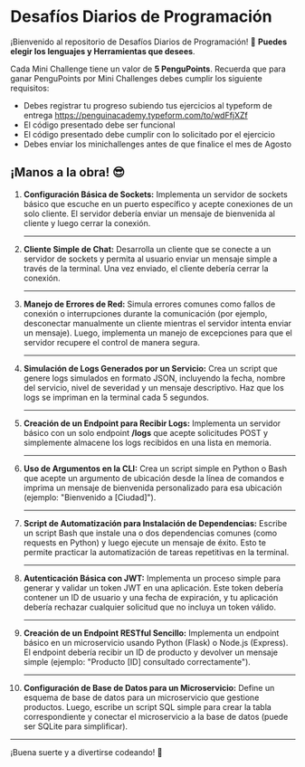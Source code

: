 # **Desafíos Diarios de Programación**

¡Bienvenido al repositorio de Desafíos Diarios de Programación! 🎉 **Puedes elegir los lenguajes y Herramientas que desees**.

Cada Mini Challenge tiene un valor de **5 PenguPoints**. Recuerda que para ganar PenguPoints por Mini Challenges debes cumplir los siguiente requisitos:

- Debes registrar tu progreso subiendo tus ejercicios al typeform de entrega https://penguinacademy.typeform.com/to/wdFfjXZf
- El código presentado debe ser funcional
- El código presentado debe cumplir con lo solicitado por el ejercicio
- Debes enviar los minichallenges antes de que finalice el mes de Agosto

## **¡Manos a la obra!** 😎

1. **Configuración Básica de Sockets:** Implementa un servidor de sockets básico que escuche en un puerto específico y acepte conexiones de un solo cliente. El servidor debería enviar un mensaje de bienvenida al cliente y luego cerrar la conexión. 

   ---

2. **Cliente Simple de Chat:** Desarrolla un cliente que se conecte a un servidor de sockets y permita al usuario enviar un mensaje simple a través de la terminal. Una vez enviado, el cliente debería cerrar la conexión. 

   ---

3. **Manejo de Errores de Red:** Simula errores comunes como fallos de conexión o interrupciones durante la comunicación (por ejemplo, desconectar manualmente un cliente mientras el servidor intenta enviar un mensaje). Luego, implementa un manejo de excepciones para que el servidor recupere el control de manera segura.

   ---

4. **Simulación de Logs Generados por un Servicio:** Crea un script que genere logs simulados en formato JSON, incluyendo la fecha, nombre del servicio, nivel de severidad y un mensaje descriptivo. Haz que los logs se impriman en la terminal cada 5 segundos. 

   ---

5. **Creación de un Endpoint para Recibir Logs:** Implementa un servidor básico con un solo endpoint **/logs** que acepte solicitudes POST y simplemente almacene los logs recibidos en una lista en memoria. 

   ---

6. **Uso de Argumentos en la CLI:** Crea un script simple en Python o Bash que acepte un argumento de ubicación desde la línea de comandos e imprima un mensaje de bienvenida personalizado para esa ubicación (ejemplo: "Bienvenido a [Ciudad]"). 

   ---

7. **Script de Automatización para Instalación de Dependencias:** Escribe un script Bash que instale una o dos dependencias comunes (como requests en Python) y luego ejecute un mensaje de éxito. Esto te permite practicar la automatización de tareas repetitivas en la terminal.

   ---

8. **Autenticación Básica con JWT:** Implementa un proceso simple para generar y validar un token JWT en una aplicación. Este token debería contener un ID de usuario y una fecha de expiración, y tu aplicación debería rechazar cualquier solicitud que no incluya un token válido.

   ---

9. **Creación de un Endpoint RESTful Sencillo:** Implementa un endpoint básico en un microservicio usando Python (Flask) o Node.js (Express). El endpoint debería recibir un ID de producto y devolver un mensaje simple (ejemplo: "Producto [ID] consultado correctamente").

   ---

10. **Configuración de Base de Datos para un Microservicio:** Define un esquema de base de datos para un microservicio que gestione productos. Luego, escribe un script SQL simple para crear la tabla correspondiente y conectar el microservicio a la base de datos (puede ser SQLite para simplificar).

   ---


¡Buena suerte y a divertirse codeando! 🐧


